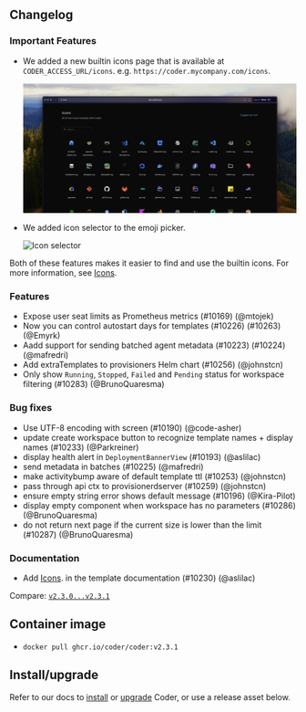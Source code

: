 ## Changelog

### Important Features

- We added a new builtin icons page that is available at `CODER_ACCESS_URL/icons`. e.g. `https://coder.mycompany.com/icons`.

  <img src="../images/icons-gallery.png" alt="Builtin icons page" width="600" />

- We added icon selector to the emoji picker.

  <img src="https://user-images.githubusercontent.com/418348/273346591-53837fd8-f3ce-4a71-b73e-bda9a62bb7c3.png" alt="Icon selector" width="300" />

Both of these features makes it easier to find and use the builtin icons. For more information, see [Icons](https://coder.com/docs/v2/latest/templates/icons).

### Features

- Expose user seat limits as Prometheus metrics (#10169) (@mtojek)
- Now you can control autostart days for templates (#10226) (#10263) (@Emyrk)
- Aadd support for sending batched agent metadata (#10223) (#10224) (@mafredri)
- Add extraTemplates to provisioners Helm chart (#10256) (@johnstcn)
- Only show `Running`, `Stopped`, `Failed` and `Pending` status for workspace filtering (#10283) (@BrunoQuaresma)

### Bug fixes

- Use UTF-8 encoding with screen (#10190) (@code-asher)
- update create workspace button to recognize template names + display names (#10233) (@Parkreiner)
- display health alert in `DeploymentBannerView` (#10193) (@aslilac)
- send metadata in batches (#10225) (@mafredri)
- make activitybump aware of default template ttl (#10253) (@johnstcn)
- pass through api ctx to provisionerdserver (#10259) (@johnstcn)
- ensure empty string error shows default message (#10196) (@Kira-Pilot)
- display empty component when workspace has no parameters (#10286) (@BrunoQuaresma)
- do not return next page if the current size is lower than the limit (#10287) (@BrunoQuaresma)

### Documentation

- Add [Icons](https://coder.com/docs/v2/latest/templates/icons).
  in the template documentation (#10230) (@aslilac)

Compare: [`v2.3.0...v2.3.1`](https://github.com/coder/coder/compare/v2.3.0...v2.3.1)

## Container image

- `docker pull ghcr.io/coder/coder:v2.3.1`

## Install/upgrade

Refer to our docs to [install](https://coder.com/docs/v2/latest/install) or [upgrade](https://coder.com/docs/v2/latest/admin/upgrade) Coder, or use a release asset below.
